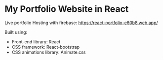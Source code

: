 # My Portfolio Website in React

Live portfolio Hosting with firebase: https://react-portfolio-e60b8.web.app/

Built using:

- Front-end library: React
- CSS framework: React-bootstrap
- CSS animations library: Animate.css